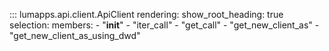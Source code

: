 ::: lumapps.api.client.ApiClient
    rendering:
      show_root_heading: true
    selection:
      members:
        - "__init__"
        - "iter_call"
        - "get_call"
        - "get_new_client_as"
        - "get_new_client_as_using_dwd"
        
